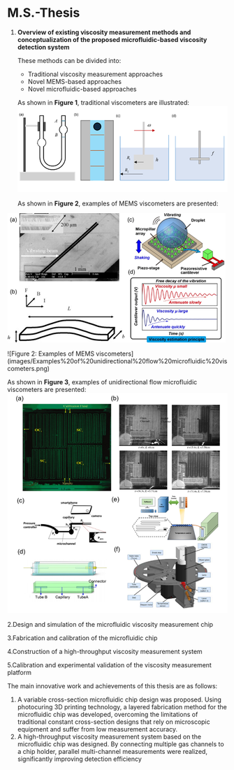 # M.S.-Thesis
1. **Overview of existing viscosity measurement methods and conceptualization of the proposed microfluidic-based viscosity detection system**

   These methods can be divided into:
   - Traditional viscosity measurement approaches
   - Novel MEMS-based approaches
   - Novel microfluidic-based approaches

   As shown in **Figure 1**, traditional viscometers are illustrated:  
   ![Figure 1: Traditional viscometers](images/Traditional%20viscometers.png)
   
    As shown in **Figure 2**, examples of MEMS viscometers are presented:
   <p align="center">
  <img src="images/Examples of MEMS viscometers.png" 
       alt="Figure 3: Examples of MEMS viscometers" 
       width="500">
</p>
   ![Figure 2: Examples of MEMS viscometers](images/Examples%20of%20unidirectional%20flow%20microfluidic%20viscometers.png)

   As shown in **Figure 3**, examples of unidirectional flow microfluidic viscometers are presented:  
   ![Figure 3: Examples of unidirectional flow microfluidic viscometers](images/Examples%20of%20unidirectional%20flow%20microfluidic%20viscometers.png)

2.Design and simulation of the microfluidic viscosity measurement chip

3.Fabrication and calibration of the microfluidic chip

4.Construction of a high-throughput viscosity measurement system

5.Calibration and experimental validation of the viscosity measurement platform

The main innovative work and achievements of this thesis are as follows:
1.	A variable cross-section microfluidic chip design was proposed. Using photocuring 3D printing technology, a layered fabrication method for the microfluidic chip was developed, overcoming the limitations of traditional constant cross-section designs that rely on microscopic equipment and suffer from low measurement accuracy.
2.	A high-throughput viscosity measurement system based on the microfluidic chip was designed. By connecting multiple gas channels to a chip holder, parallel multi-channel measurements were realized, significantly improving detection efficiency

